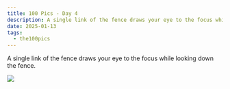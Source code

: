 ```yaml
---
title: 100 Pics - Day 4
description: A single link of the fence draws your eye to the focus while looking down the fence
date: 2025-01-13
tags: 
  - the100pics
---
```


A single link of the fence draws your eye to the focus while looking down the fence.

![](/assets/images/the100pics/4.webp)
